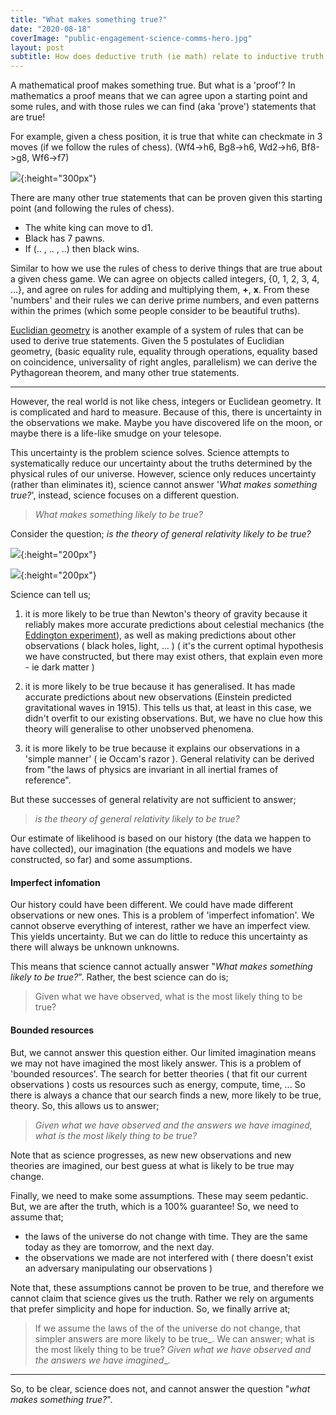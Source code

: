 ```yaml
---
title: "What makes something true?"
date: "2020-08-18"
coverImage: "public-engagement-science-comms-hero.jpg"
layout: post
subtitle: How does deductive truth (ie math) relate to inductive truth (ie science)?
---
```


A mathematical proof makes something true. But what is a 'proof'? In mathematics a proof means that we can agree upon a starting point and some rules, and with those rules we can find (aka 'prove') statements that are true!

For example, given a chess position, it is true that white can checkmate in 3 moves (if we follow the rules of chess). (Wf4->h6, Bg8->h6, Wd2->h6, Bf8->g8, Wf6->f7)

![]({{site.baseurl}}/images/image.png){:height="300px"}

There are many other true statements that can be proven given this starting point (and following the rules of chess).

- The white king can move to d1.
- Black has 7 pawns.
- If (.. , .. , ..) then black wins.

Similar to how we use the rules of chess to derive things that are true about a given chess game. We can agree on objects called integers, {0, 1, 2, 3, 4, ...}, and agree on rules for adding and multiplying them, **+**, **x**. From these 'numbers' and their rules we can derive prime numbers, and even patterns within the primes (which some people consider to be beautiful truths).

[Euclidian geometry](https://en.wikipedia.org/wiki/Euclidean_geometry) is another example of a system of rules that can be used to derive true statements. 
Given the 5 postulates of Euclidian geometry, (basic equality rule, equality through operations, equality based on coincidence, universality of right angles, parallelism) we can derive the Pythagorean theorem, and many other true statements.

* * *

However, the real world is not like chess, integers or Euclidean geometry. It is complicated and hard to measure. Because of this, there is uncertainty in the observations we make. Maybe you have discovered life on the moon, or maybe there is a life-like smudge on your telesope.

This uncertainty is the problem science solves. Science attempts to systematically reduce our uncertainty about the truths determined by the physical rules of our universe. However, science only reduces uncertainty (rather than eliminates it), science cannot answer '_What makes something true?_', instead, science focuses on a different question.

> _What makes something likely to be true?_

Consider the question; _is the theory of general relativity likely to be true?_

![]({{site.baseurl}}/images/einstein-s-theory-of-relativity.jpg){:height="200px"}

![]({{site.baseurl}}/images/189-1896015_law-of-gravity-equation.png){:height="200px"}

Science can tell us;

1. it is more likely to be true than Newton's theory of gravity because it reliably makes more accurate predictions about celestial mechanics (the [Eddington experiment](https://en.wikipedia.org/wiki/Eddington_experiment)), as well as making predictions about other observations ( black holes, light, ... ) ( it's the current optimal hypothesis we have constructed, but there may exist others, that explain even more - ie dark matter )

2. it is more likely to be true because it has generalised. It has made accurate predictions about new observations (Einstein predicted gravitational waves in 1915). This tells us that, at least in this case, we didn't overfit to our existing observations. But, we have no clue how this theory will generalise to other unobserved phenomena.

3. it is more likely to be true because it explains our observations in a 'simple manner' ( ie Occam's razor ). General relativity can be derived from "the laws of physics are invariant in all inertial frames of reference".

But these successes of general relativity are not sufficient to answer; 

> _is the theory of general relativity likely to be true?_ 

Our estimate of likelihood is based on our history (the data we happen to have collected), our imagination (the equations and models we have constructed, so far) and some assumptions.

#### Imperfect infomation

Our history could have been different. We could have made different observations or new ones. This is a problem of 'imperfect infomation'. We cannot observe everything of interest, rather we have an imperfect view. This yields uncertainty. But we can do little to reduce this uncertainty as there will always be unknown unknowns.

This means that science cannot actually answer "_What makes something likely to be true?_". Rather, the best science can do is;

> Given what we have observed, what is the most likely thing to be true?

<!-- (and how hard have we tried to find new data?) -->

#### Bounded resources

But, we cannot answer this question either. Our limited imagination means we may not have imagined the most likely answer. This is a problem of 'bounded resources'. The search for better theories ( that fit our current observations ) costs us resources such as energy, compute, time, ... So there is always a chance that our search finds a new, more likely to be true, theory. So, this allows us to answer;

> _Given what we have observed and the answers we have imagined, what is the most likely thing to be true?_

Note that as science progresses, as new new observations and new theories are imagined, our best guess at what is likely to be true may change.

Finally, we need to make some assumptions. These may seem pedantic. But, we are after the truth, which is a 100% guarantee! So, we need to assume that;

- the laws of the universe do not change with time. They are the same today as they are tomorrow, and the next day.
- the observations we made are not interfered with ( there doesn't exist an adversary manipulating our observations )

Note that, these assumptions cannot be proven to be true, and therefore we cannot claim that science gives us the truth. Rather we rely on arguments that prefer simplicity and hope for induction. So, we finally arrive at;

> If we assume the laws of the of the universe do not change, that simpler answers are more likely to be true_. We can answer; what is the most likely thing to be true? _Given what we have observed and the answers we have imagined__.

* * *

So, to be clear, science does not, and cannot answer the question "_what makes something true?_".
